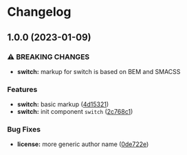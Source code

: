 # Changelog

## 1.0.0 (2023-01-09)


### ⚠ BREAKING CHANGES

* **switch:** markup for switch is based on BEM and SMACSS

### Features

* **switch:** basic markup ([4d15321](https://github.com/bingxueshuang/iskios/commit/4d153216cd93cb4c217e172e9879baed0b402941))
* **switch:** init component `switch` ([2c768c1](https://github.com/bingxueshuang/iskios/commit/2c768c121e10b440dd9d2bae530158313f7183b7))


### Bug Fixes

* **license:** more generic author name ([0de722e](https://github.com/bingxueshuang/iskios/commit/0de722ea1bcafd6f9d6e6112936740fde315136f))
